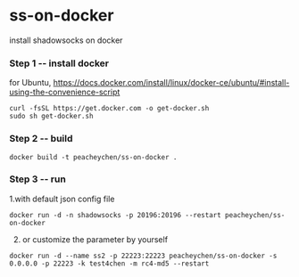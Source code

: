 # ss-on-docker
install shadowsocks on docker

### Step 1 -- install docker 

for Ubuntu, 
https://docs.docker.com/install/linux/docker-ce/ubuntu/#install-using-the-convenience-script

```
curl -fsSL https://get.docker.com -o get-docker.sh
sudo sh get-docker.sh
```

### Step 2 -- build 

```
docker build -t peacheychen/ss-on-docker .
```

### Step 3 -- run

1.with default json config file
```
docker run -d -n shadowsocks -p 20196:20196 --restart peacheychen/ss-on-docker 
```

2. or customize the parameter by yourself
```
docker run -d --name ss2 -p 22223:22223 peacheychen/ss-on-docker -s 0.0.0.0 -p 22223 -k test4chen -m rc4-md5 --restart
```
